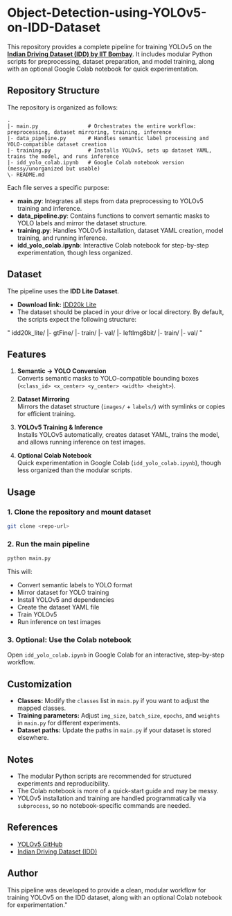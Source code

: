 # Object-Detection-using-YOLOv5-on-IDD-Dataset
This repository provides a complete pipeline for training YOLOv5 on the [**Indian Driving Dataset (IDD) by IIT Bombay**](<https://idd.insaan.iiit.ac.in/>). It includes modular Python scripts for preprocessing, dataset preparation, and model training, along with an optional Google Colab notebook for quick experimentation.

## Repository Structure

The repository is organized as follows:
```
.
|- main.py                # Orchestrates the entire workflow: preprocessing, dataset mirroring, training, inference
|- data_pipeline.py       # Handles semantic label processing and YOLO-compatible dataset creation
|- training.py            # Installs YOLOv5, sets up dataset YAML, trains the model, and runs inference
|- idd_yolo_colab.ipynb   # Google Colab notebook version (messy/unorganized but usable)
\- README.md
```

Each file serves a specific purpose:

- **main.py**: Integrates all steps from data preprocessing to YOLOv5 training and inference.  
- **data_pipeline.py**: Contains functions to convert semantic masks to YOLO labels and mirror the dataset structure.  
- **training.py**: Handles YOLOv5 installation, dataset YAML creation, model training, and running inference.  
- **idd_yolo_colab.ipynb**: Interactive Colab notebook for step-by-step experimentation, though less organized.

## Dataset

The pipeline uses the **IDD Lite Dataset**.  

- **Download link:** [IDD20k Lite](https://idd.insaan.iiit.ac.in/accounts/login/?next=/dataset/download/)  
- The dataset should be placed in your drive or local directory. By default, the scripts expect the following structure:

"
idd20k_lite/
|- gtFine/
   |- train/
   |- val/
|- leftImg8bit/
   |- train/
   |- val/
"

## Features

1. **Semantic → YOLO Conversion**  
   Converts semantic masks to YOLO-compatible bounding boxes (`<class_id> <x_center> <y_center> <width> <height>`).  

2. **Dataset Mirroring**  
   Mirrors the dataset structure (`images/` + `labels/`) with symlinks or copies for efficient training.  

3. **YOLOv5 Training & Inference**  
   Installs YOLOv5 automatically, creates dataset YAML, trains the model, and allows running inference on test images.

4. **Optional Colab Notebook**  
   Quick experimentation in Google Colab (`idd_yolo_colab.ipynb`), though less organized than the modular scripts.

## Usage

### 1. Clone the repository and mount dataset
```bash
git clone <repo-url>
```

### 2. Run the main pipeline
```bash
python main.py
```

This will:

- Convert semantic labels to YOLO format  
- Mirror dataset for YOLO training  
- Install YOLOv5 and dependencies  
- Create the dataset YAML file  
- Train YOLOv5  
- Run inference on test images

### 3. Optional: Use the Colab notebook
Open `idd_yolo_colab.ipynb` in Google Colab for an interactive, step-by-step workflow.

## Customization

- **Classes:** Modify the `classes` list in `main.py` if you want to adjust the mapped classes.  
- **Training parameters:** Adjust `img_size`, `batch_size`, `epochs`, and `weights` in `main.py` for different experiments.  
- **Dataset paths:** Update the paths in `main.py` if your dataset is stored elsewhere.

## Notes

- The modular Python scripts are recommended for structured experiments and reproducibility.  
- The Colab notebook is more of a quick-start guide and may be messy.  
- YOLOv5 installation and training are handled programmatically via `subprocess`, so no notebook-specific commands are needed.

## References

- [YOLOv5 GitHub](https://github.com/ultralytics/yolov5)  
- [Indian Driving Dataset (IDD)](https://idd.insaan.iiit.ac.in/accounts/login/?next=/dataset/download/)

## Author

This pipeline was developed to provide a clean, modular workflow for training YOLOv5 on the IDD dataset, along with an optional Colab notebook for experimentation."


